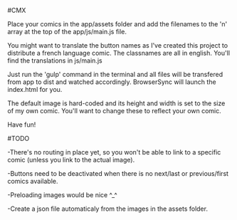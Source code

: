 #CMX

Place your comics in the app/assets folder and add the filenames to the 'n' array at the top of the app/js/main.js file. 

You might want to translate the button names as I've created this project to distribute a french language comic. The classnames are all in english. You'll find the translations in js/main.js

Just run the 'gulp' command in the terminal and all files will be transfered from app to dist and watched accordingly. BrowserSync will launch the index.html for you.

The default image is hard-coded and its height and width is set to the size of my own comic. You'll want to change these to reflect your own comic.

Have fun!

#TODO

-There's no routing in place yet, so you won't be able to link to a specific comic (unless you link to the actual image).

-Buttons need to be deactivated when there is no next/last or previous/first comics available.

-Preloading images would be nice ^_^

-Create a json file automaticaly from the images in the assets folder.


